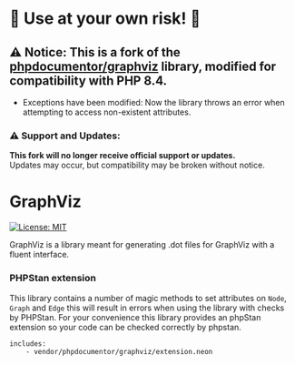 # 🚨 Use at your own risk! 🚨

## ⚠️ Notice: This is a fork of the [phpdocumentor/graphviz](https://github.com/phpDocumentor/GraphViz) library, modified for compatibility with PHP 8.4.
- Exceptions have been modified: Now the library throws an error when attempting to access non-existent attributes.

### ⚠️ Support and Updates:

**This fork will no longer receive official support or updates.**  
Updates may occur, but compatibility may be broken without notice.




GraphViz
========

[![License: MIT](https://img.shields.io/badge/License-MIT-yellow.svg)](https://opensource.org/licenses/MIT)

GraphViz is a library meant for generating .dot files for GraphViz with a
fluent interface.


### PHPStan extension

This library contains a number of magic methods to set attributes on `Node`, `Graph` and `Edge`
this will result in errors when using the library with checks by PHPStan. For your convenience this
library provides an phpStan extension so your code can be checked correctly by phpstan.

```
includes:
    - vendor/phpdocumentor/graphviz/extension.neon
```
